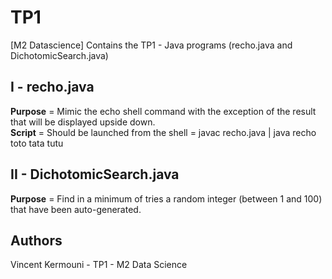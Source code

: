 # TP1
[M2 Datascience] Contains the TP1 - Java programs (recho.java and DichotomicSearch.java)

## I - recho.java
  
  __Purpose__ = Mimic the echo shell command with the exception of the result that will be displayed upside down.<br />
  __Script__ = Should be launched from the shell = javac recho.java | java recho toto tata tutu

## II - DichotomicSearch.java
  
  __Purpose__ = Find in a minimum of tries a random integer (between 1 and 100) that have been auto-generated.
  
  
  
##  Authors

Vincent Kermouni - TP1 - M2 Data Science



